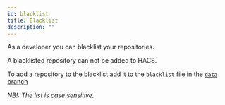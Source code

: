 ```yaml
---
id: blacklist
title: Blacklist
description: ""
---
```


As a developer you can blacklist your repositories.

A blacklisted repository can not be added to HACS.

To add a repository to the blacklist add it to the `blacklist` file in the [`data` branch](https://github.com/custom-components/hacs/blob/data/repositories)

_NB!: The list is case sensitive._